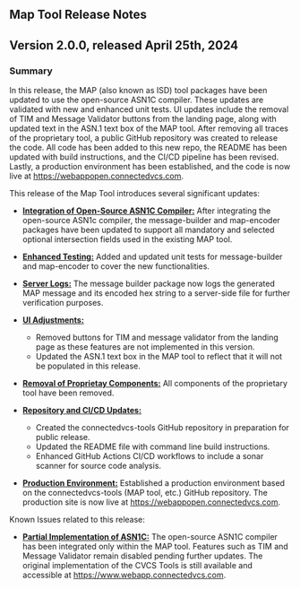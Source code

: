 Map Tool Release Notes
----------------------------

Version 2.0.0, released April 25th, 2024
----------------------------------------

### **Summary**

In this release, the MAP (also known as ISD) tool packages have been updated to use the open-source ASN1C compiler. These updates are validated with new and enhanced unit tests. UI updates include the removal of TIM and Message Validator buttons from the landing page, along with updated text in the ASN.1 text box of the MAP tool. After removing all traces of the proprietary tool, a public GitHub repository was created to release the code. All code has been added to this new repo, the README has been updated with build instructions, and the CI/CD pipeline has been revised. Lastly, a production environment has been established, and the code is now live at https://webappopen.connectedvcs.com. 

This release of the Map Tool introduces several significant updates:

- **<ins> Integration of Open-Source ASN1C Compiler:</ins>** After integrating the open-source ASN1c compiler, the message-builder and map-encoder packages have been updated to support all mandatory and selected optional intersection fields used in the existing MAP tool.

- **<ins> Enhanced Testing:</ins>** Added and updated unit tests for message-builder and map-encoder to cover the new functionalities.

- **<ins> Server Logs:</ins>** The message builder package now logs the generated MAP message and its encoded hex string to a server-side file for further verification purposes.

- **<ins> UI Adjustments:</ins>**
    - Removed buttons for TIM and message validator from the landing page as these features are not implemented in this version.
    - Updated the ASN.1 text box in the MAP tool to reflect that it will not be populated in this release.

- **<ins> Removal of Proprietay Components:</ins>** All components of the proprietary tool have been removed.

- **<ins> Repository and CI/CD Updates:</ins>**
    - Created the connectedvcs-tools GitHub repository in preparation for public release.
    - Updated the README file with command line build instructions.
    - Enhanced GitHub Actions CI/CD workflows to include a sonar scanner for source code analysis.

- **<ins> Production Environment:</ins>** Established a production environment based on the connectedvcs-tools (MAP tool, etc.) GitHub repository. The production site is now live at https://webappopen.connectedvcs.com.

Known Issues related to this release:

- **<ins>Partial Implementation of ASN1C:</ins>** The open-source ASN1C compiler has been integrated only within the  MAP tool. Features such as TIM and Message Validator remain disabled pending further updates. The original implementation of the CVCS Tools is still available and accessible at https://www.webapp.connectedvcs.com.

